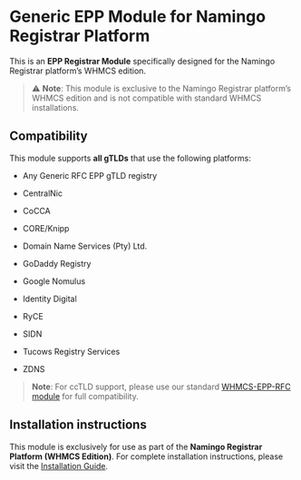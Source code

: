 # Generic EPP Module for Namingo Registrar Platform

This is an **EPP Registrar Module** specifically designed for the Namingo Registrar platform’s WHMCS edition.

> ⚠️ **Note**: This module is exclusive to the Namingo Registrar platform’s WHMCS edition and is not compatible with standard WHMCS installations.

## Compatibility

This module supports **all gTLDs** that use the following platforms:

- Any Generic RFC EPP gTLD registry

- CentralNic

- CoCCA

- CORE/Knipp

- Domain Name Services (Pty) Ltd.

- GoDaddy Registry

- Google Nomulus

- Identity Digital

- RyCE

- SIDN

- Tucows Registry Services

- ZDNS

> **Note**: For ccTLD support, please use our standard [WHMCS-EPP-RFC module](https://github.com/getpinga/whmcs-epp-rfc) for full compatibility.

## Installation instructions

This module is exclusively for use as part of the **Namingo Registrar Platform (WHMCS Edition)**. For complete installation instructions, please visit the [Installation Guide](https://namingo.org/registrar).